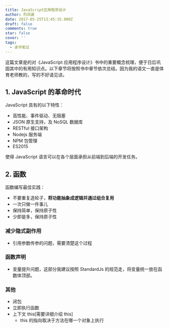 ```yaml
---
title: JavaScript应用程序设计
author: 烈风裘
date: 2017-05-25T13:45:15.000Z
draft: false
comments: true
star: false
cover: ''
tags: 
  - 读书笔记
---
```


这篇文章是的对《JavaScript 应用程序设计》书中的重要概念梳理，便于日后巩固其中的有用知识点。以下章节将按照书中章节依次总结。因为我的语文一直是体育老师教的，写的不好请见谅。

## 1. JavaScript 的革命时代

JavaScript 具有的以下特性：

* 高性能、事件驱动、无阻塞
* JSON 原生支持，及 NoSQL 数据库
* RESTful 接口架构
* Nodejs 服务端
* NPM 包管理
* ES2015

使得 JavaScript 语言可以在各个层面承担从前端到后端的开发任务。

## 2. 函数

函数编写最佳实践：

* 不要重复造轮子，**将功能抽象成逻辑并通过组合复用**
* 一次只做一件事儿
* 保持简单，保持原子性
* 少即是多，保持原子性

### 减少隐式副作用

* 引用参数传参的问题，需要清楚这个过程

### 函数声明

* 变量提升问题，这部分我建议按照 StandardJs 的规范走，将变量统一放在函数体顶部。

### 其他

* 闭包
* 立即执行函数
* 上下文 this[需要详细介绍 this]
  * this 的指向取决于方法在哪一个对象上执行
